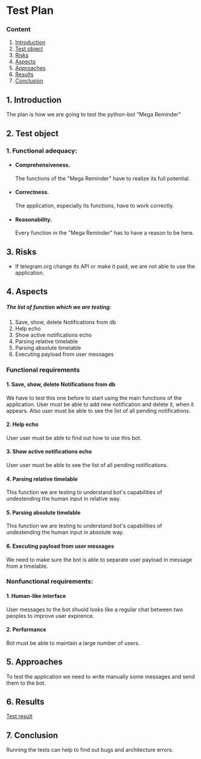 # Test Plan
 ### Content
  1. [Introduction](#1)
  2. [Test object](#2)
  3. [Risks](#3)
  4. [Aspects](#4)
  5. [Approaches](#5)
  6. [Results](#6)
  7. [Conclusion](#7)

<a name="1"></a>
 ## 1. Introduction
The plan is how we are going to test the python-bot "Mega Reminder"

<a name="2"></a>
 ## 2. Test object
### 1. Functional adequacy:
-   #### Сomprehensiveness.
    The functions of the "Mega Reminder" have to realize its full potential.
-   #### Correctness.
    The application, especially its functions, have to work correctly.
-   #### Reasonability.
    Every function in the "Mega Reminder" has to have a reason to be here.

<a name="3"></a>
## 3. Risks
- If telegram.org change its API or make it paid, we are not able to use the application.

<a name="4"></a>
## 4. Aspects
##### The list of function which we are testing:
1. Save, show, delete Notifications from db
2. Help echo
3. Show active notifications echo
4. Parsing relative timelable 
5. Parsing absolute timelable 
6. Executing payload from user messages

### Functional requirements
#### 1. Save, show, delete Notifications from db
We have to test this one before to start using the main functions of the application. User must be able to add new notification and delete it, when it appears. Also user must be able to see the list of all pending notifications.
#### 2. Help echo
User user must be able to find out how to use this bot.
#### 3. Show active notifications echo
User user must be able to see the list of all pending notifications.
#### 4. Parsing relative timelable
This function we are testing to understand bot's capabilities of undestending the human input in relative way.  
#### 5. Parsing absolute timelable 
This function we are testing to understand bot's capabilities of undestending the human input in absolute way. 
#### 6. Executing payload from user messages
We need to make sure the bot is able to separate user payload in message from a timelable.

### Nonfunctional requirements:
#### 1. Human-like interface
User messages to the bot shuold looks like a regular chat between two peoples to improve user expirence. 

#### 2. Performance
Bot must be able to maintain a large number of users.

<a name="5"></a>
## 5. Approaches
To test the application we need to write manually some messages and send them to the bot. 

<a name="6"></a>
## 6. Results
[Test result](TestResult.md)

<a name="7"></a>
## 7. Conclusion
Running the tests can help to find out bugs and architecture errors.
